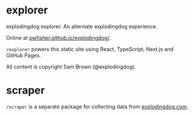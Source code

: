 # explorer

explodingdog explorer. An alternate explodingdog experience.

Online at [pwfisher.github.io/explodingdog/](https://pwfisher.github.io/explodingdog/).

`/explorer` powers this static site using React, TypeScript, Next.js and GitHub Pages.

All content is copyright Sam Brown (@explodingdog).

# scraper

`/scraper` is a separate package for collecting data from [explodingdog.com](http://explodingdog.com).
